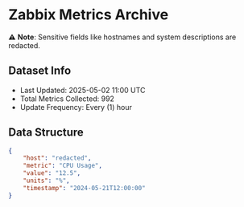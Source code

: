 # Zabbix Metrics Archive

⚠️ **Note**: Sensitive fields like hostnames and system descriptions are redacted.

## Dataset Info
- Last Updated: 2025-05-02 11:00 UTC
- Total Metrics Collected: 992
- Update Frequency: Every (1) hour

## Data Structure
```json
{
    "host": "redacted",
    "metric": "CPU Usage",
    "value": "12.5",
    "units": "%",
    "timestamp": "2024-05-21T12:00:00"
}
```
